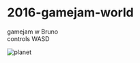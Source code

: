 # 2016-gamejam-world
gamejam w Bruno  
controls WASD  

![planet](https://github.com/hannesdelbeke/2016-gamejam-world/assets/3758308/18a13902-2347-4f19-932a-bcd5745c07a5)
